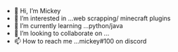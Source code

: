 - 👋 Hi, I’m Mickey
- 👀 I’m interested in ...web scrapping/ minecraft plugins
- 🌱 I’m currently learning ...python/java
- 💞️ I’m looking to collaborate on ...
- 📫 How to reach me ...mickey#100 on discord

<!---
Mickey12345sith/Mickey12345sith is a ✨ special ✨ repository because its `README.md` (this file) appears on your GitHub profile.
You can click the Preview link to take a look at your changes.
--->
